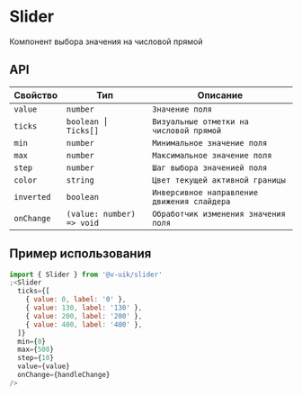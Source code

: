# Slider

Компонент выбора значения на числовой прямой

## API

| Свойство   | Тип                       | Описание                                    |
| ---------- | ------------------------- | ------------------------------------------- |
| `value`    | `number`                  | `Значение поля`                             |
| `ticks`    | `boolean ⎮ Ticks[]`       | `Визуальные отметки на числовой прямой`     |
| `min`      | `number`                  | `Минимальное значение поля`                 |
| `max`      | `number`                  | `Максимальное значение поля`                |
| `step`     | `number`                  | `Шаг выбора значенией поля`                 |
| `color`    | `string`                  | `Цвет текущей активной границы`             |
| `inverted` | `boolean`                 | `Инверсивное направление движения слайдера` |
| `onChange` | `(value: number) => void` | `Обработчик изменения значения поля`        |

## Пример использования

```javascript
import { Slider } from '@v-uik/slider'
;<Slider
  ticks={[
    { value: 0, label: '0' },
    { value: 130, label: '130' },
    { value: 200, label: '200' },
    { value: 400, label: '400' },
  ]}
  min={0}
  max={500}
  step={10}
  value={value}
  onChange={handleChange}
/>
```
